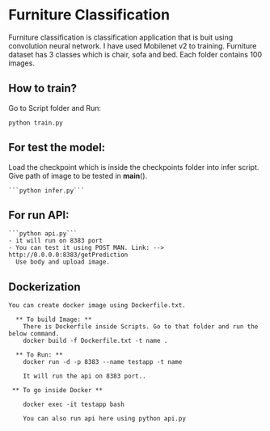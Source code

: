 # Furniture Classification

  Furniture classification is classification application that is buit using convolution neural network. I have used Mobilenet v2 to training. Furniture dataset has 3 classes which is chair, sofa and bed. Each folder contains 100 images. 

## How to train?
  
  Go to Script folder and Run:
  
   ```python train.py```
    
## For test the model:
  
  Load the checkpoint which is inside the checkpoints folder into infer script.
  Give path of image to be tested in __main__().
    
    ```python infer.py```
    
## For run API:
    
    ```python api.py```
    - it will run on 8383 port
    - You can test it using POST MAN. Link: --> http://0.0.0.0:8383/getPrediction
      Use body and upload image.
      
## Dockerization
    
    You can create docker image using Dockerfile.txt.
    
      ** To build Image: **
        There is Dockerfile inside Scripts. Go to that folder and run the below command.
        docker build -f Dockerfile.txt -t name .
      
      ** To Run: **
        docker run -d -p 8383 --name testapp -t name
        
        It will run the api on 8383 port..
     
     ** To go inside Docker **
        
        docker exec -it testapp bash
        
        You can also run api here using python api.py
        
      
